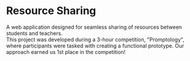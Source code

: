 <h1>Resource Sharing</h1>
<p>A web application designed for seamless sharing of resources between students and teachers.
<br>
This project was developed during a 3-hour competition, "Promptology", where participants were tasked with creating a functional prototype. Our approach earned us 1st place in the competition!</p>
